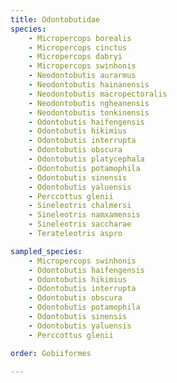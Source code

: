 ```yaml
---
title: Odontobutidae
species:
    - Micropercops borealis
    - Micropercops cinctus
    - Micropercops dabryi
    - Micropercops swinhonis
    - Neodontobutis aurarmus
    - Neodontobutis hainanensis
    - Neodontobutis macropectoralis
    - Neodontobutis ngheanensis
    - Neodontobutis tonkinensis
    - Odontobutis haifengensis
    - Odontobutis hikimius
    - Odontobutis interrupta
    - Odontobutis obscura
    - Odontobutis platycephala
    - Odontobutis potamophila
    - Odontobutis sinensis
    - Odontobutis yaluensis
    - Perccottus glenii
    - Sineleotris chalmersi
    - Sineleotris namxamensis
    - Sineleotris saccharae
    - Terateleotris aspro

sampled_species:
    - Micropercops swinhonis
    - Odontobutis haifengensis
    - Odontobutis hikimius
    - Odontobutis interrupta
    - Odontobutis obscura
    - Odontobutis potamophila
    - Odontobutis sinensis
    - Odontobutis yaluensis
    - Perccottus glenii

order: Gobiiformes

---
```

